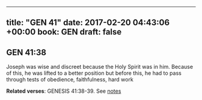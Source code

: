 
---
title: "GEN 41"
date: 2017-02-20 04:43:06 +00:00
book: GEN
draft: false
---

## GEN 41:38

Joseph was wise and discreet because the Holy Spirit was in him. Because of this, he was lifted to a better position but before this, he had to pass through tests of obedience, faithfulness, hard work

**Related verses**: GENESIS 41:38-39. See [notes](https://my.bible.com/notes/2574545894784098330)

